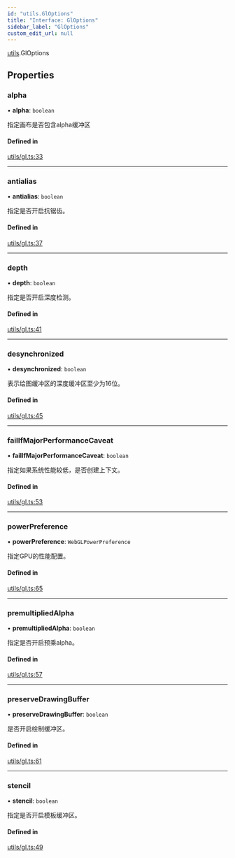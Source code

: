 ```yaml
---
id: "utils.GlOptions"
title: "Interface: GlOptions"
sidebar_label: "GlOptions"
custom_edit_url: null
---
```


[utils](../namespaces/utils.md).GlOptions

## Properties

### alpha

• **alpha**: `boolean`

指定画布是否包含alpha缓冲区

#### Defined in

[utils/gl.ts:33](https://github.com/sakitam-gis/vis-engine/blob/master/src/utils/gl.ts?at&#x3D;1dddf76#line&#x3D;33)

___

### antialias

• **antialias**: `boolean`

指定是否开启抗锯齿。

#### Defined in

[utils/gl.ts:37](https://github.com/sakitam-gis/vis-engine/blob/master/src/utils/gl.ts?at&#x3D;1dddf76#line&#x3D;37)

___

### depth

• **depth**: `boolean`

指定是否开启深度检测。

#### Defined in

[utils/gl.ts:41](https://github.com/sakitam-gis/vis-engine/blob/master/src/utils/gl.ts?at&#x3D;1dddf76#line&#x3D;41)

___

### desynchronized

• **desynchronized**: `boolean`

表示绘图缓冲区的深度缓冲区至少为16位。

#### Defined in

[utils/gl.ts:45](https://github.com/sakitam-gis/vis-engine/blob/master/src/utils/gl.ts?at&#x3D;1dddf76#line&#x3D;45)

___

### failIfMajorPerformanceCaveat

• **failIfMajorPerformanceCaveat**: `boolean`

指定如果系统性能较低，是否创建上下文。

#### Defined in

[utils/gl.ts:53](https://github.com/sakitam-gis/vis-engine/blob/master/src/utils/gl.ts?at&#x3D;1dddf76#line&#x3D;53)

___

### powerPreference

• **powerPreference**: `WebGLPowerPreference`

指定GPU的性能配置。

#### Defined in

[utils/gl.ts:65](https://github.com/sakitam-gis/vis-engine/blob/master/src/utils/gl.ts?at&#x3D;1dddf76#line&#x3D;65)

___

### premultipliedAlpha

• **premultipliedAlpha**: `boolean`

指定是否开启预乘alpha。

#### Defined in

[utils/gl.ts:57](https://github.com/sakitam-gis/vis-engine/blob/master/src/utils/gl.ts?at&#x3D;1dddf76#line&#x3D;57)

___

### preserveDrawingBuffer

• **preserveDrawingBuffer**: `boolean`

是否开启绘制缓冲区。

#### Defined in

[utils/gl.ts:61](https://github.com/sakitam-gis/vis-engine/blob/master/src/utils/gl.ts?at&#x3D;1dddf76#line&#x3D;61)

___

### stencil

• **stencil**: `boolean`

指定是否开启模板缓冲区。

#### Defined in

[utils/gl.ts:49](https://github.com/sakitam-gis/vis-engine/blob/master/src/utils/gl.ts?at&#x3D;1dddf76#line&#x3D;49)
